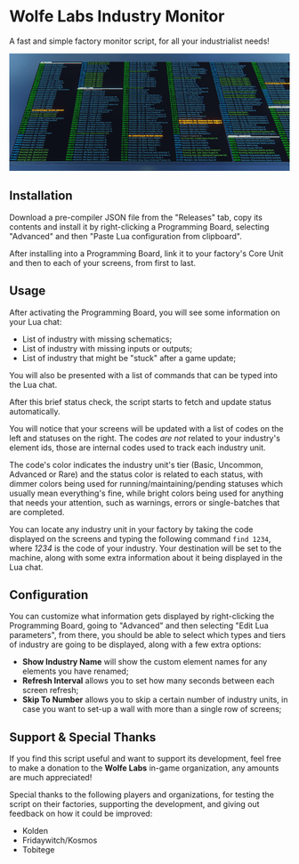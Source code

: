# Wolfe Labs Industry Monitor

A fast and simple factory monitor script, for all your industrialist needs!

![](screenshot.png)

## Installation

Download a pre-compiler JSON file from the "Releases" tab, copy its contents and install it by right-clicking a Programming Board, selecting "Advanced" and then "Paste Lua configuration from clipboard".

After installing into a Programming Board, link it to your factory's Core Unit and then to each of your screens, from first to last.

## Usage

After activating the Programming Board, you will see some information on your Lua chat:
- List of industry with missing schematics;
- List of industry with missing inputs or outputs;
- List of industry that might be "stuck" after a game update;

You will also be presented with a list of commands that can be typed into the Lua chat.

After this brief status check, the script starts to fetch and update status automatically.

You will notice that your screens will be updated with a list of codes on the left and statuses on the right. The codes *are not* related to your industry's element ids, those are internal codes used to track each industry unit.

The code's color indicates the industry unit's tier (Basic, Uncommon, Advanced or Rare) and the status color is related to each status, with dimmer colors being used for running/maintaining/pending statuses which usually mean everything's fine, while bright colors being used for anything that needs your attention, such as warnings, errors or single-batches that are completed.

You can locate any industry unit in your factory by taking the code displayed on the screens and typing the following command `find 1234`, where *1234* is the code of your industry. Your destination will be set to the machine, along with some extra information about it being displayed in the Lua chat.

## Configuration

You can customize what information gets displayed by right-clicking the Programming Board, going to "Advanced" and then selecting "Edit Lua parameters", from there, you should be able to select which types and tiers of industry are going to be displayed, along with a few extra options:

- **Show Industry Name** will show the custom element names for any elements you have renamed;
- **Refresh Interval** allows you to set how many seconds between each screen refresh;
- **Skip To Number** allows you to skip a certain number of industry units, in case you want to set-up a wall with more than a single row of screens;

## Support & Special Thanks

If you find this script useful and want to support its development, feel free to make a donation to the **Wolfe Labs** in-game organization, any amounts are much appreciated!

Special thanks to the following players and organizations, for testing the script on their factories, supporting the development, and giving out feedback on how it could be improved:

- Kolden
- Fridaywitch/Kosmos
- Tobitege